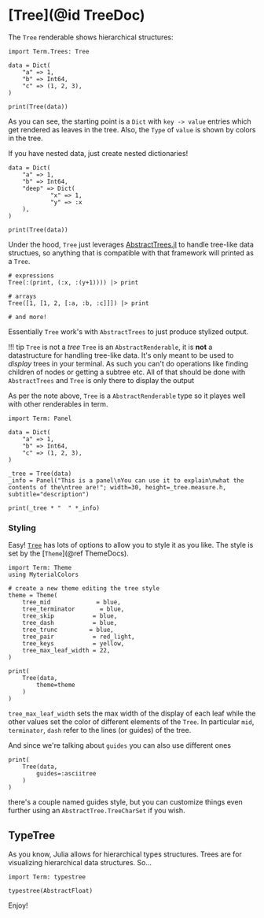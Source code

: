 # [Tree](@id TreeDoc)

The `Tree` renderable shows hierarchical structures:

```@example tree
import Term.Trees: Tree

data = Dict(
    "a" => 1,
    "b" => Int64,
    "c" => (1, 2, 3),
)

print(Tree(data))
```

As you can see, the starting point is a `Dict` with `key -> value` entries which get rendered as leaves in the tree. Also, the `Type` of `value` is shown by colors in the tree.

If you have nested data, just create nested dictionaries!

```@example tree
data = Dict(
    "a" => 1,
    "b" => Int64,
    "deep" => Dict(
            "x" => 1,
            "y" => :x
    ),
)

print(Tree(data))
```

Under the hood, `Tree` just leverages [AbstractTrees.jl](https://github.com/JuliaCollections/AbstractTrees.jl) to handle tree-like data structues, so anything that is compatible with that framework will printed as a `Tree`.


```@example tree
# expressions
Tree(:(print, (:x, :(y+1)))) |> print

# arrays
Tree([1, [1, 2, [:a, :b, :c]]]) |> print

# and more!
```

Essentially `Tree` work's with `AbstractTrees` to just produce stylized output. 

!!! tip `Tree` is not a *tree*
    `Tree` is an `AbstractRenderable`, it is **not** a datastructure for handling tree-like data. It's only meant to be used to *display* trees in your terminal. As such you can't do operations like finding children of nodes or getting a subtree etc. All of that should be done with `AbstractTrees` and `Tree` is only there to display the output


As per the note above, `Tree` is a `AbstractRenderable` type so it playes well with other renderables in term. 

```@example tree
import Term: Panel

data = Dict(
    "a" => 1,
    "b" => Int64,
    "c" => (1, 2, 3),
)

_tree = Tree(data)
_info = Panel("This is a panel\nYou can use it to explain\nwhat the contents of the\ntree are!"; width=30, height=_tree.measure.h, subtitle="description")

print(_tree * "  " *_info)

```

### Styling
Easy! [`Tree`](@ref) has lots of options to allow you to style it as you like.
The style is set by the [`Theme`](@ref ThemeDocs). 

```@example tree
import Term: Theme
using MyterialColors

# create a new theme editing the tree style
theme = Theme(
    tree_mid             = blue,
    tree_terminator       = blue,
    tree_skip           = blue,
    tree_dash           = blue,
    tree_trunc         = blue,
    tree_pair           = red_light,
    tree_keys           = yellow,
    tree_max_leaf_width = 22,
)

print(
    Tree(data,
        theme=theme
    )
)
```
`tree_max_leaf_width` sets the max width of the display of each leaf while the other values set the color of different elements of the `Tree`. In particular `mid`, `terminator`, `dash` refer to the lines (or guides) of the tree. 

And since we're talking about `guides` you can also use different ones
```@example tree
print(
    Tree(data,
        guides=:asciitree
    )
)
```

there's a couple named guides style, but you can customize things even further using an `AbstractTree.TreeCharSet` if you wish.


## TypeTree
As you know, Julia allows for hierarchical types structures. Trees are for visualizing hierarchical data structures. So...

```@example
import Term: typestree

typestree(AbstractFloat)
```

Enjoy!